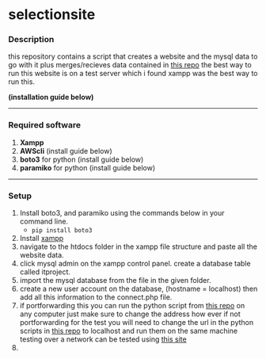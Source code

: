 # selectionsite

### Description

this repository contains a script that creates a website and the mysql data to go with it plus merges/recieves data contained in [this repo](https://github.com/stanleychilton/ITproject) the best way to run this website is on a test server which i found xampp was the best way to run this.

**(installation guide below)**


---


### Required software

1. **Xampp**
2. **AWScli** (install guide below) 
3. **boto3** for python (install guide below)
4. **paramiko** for python (install guide below)

---

### Setup

1. Install boto3, and paramiko using the commands below in your command line.
   - `pip install boto3`
2. Install [xampp](https://www.apachefriends.org/index.html)
3. navigate to the htdocs folder in the xampp file structure and paste all the website data.
4. click mysql admin on the xampp control panel. create a database table called itproject. 
5. import the mysql database from the file in the given folder.
6. create a new user account on the database, (hostname = localhost) then add all this information to the connect.php file.
7. if portforwarding this you can run the python script from [this repo](https://github.com/stanleychilton/ITproject) on any computer just make sure to change the address how ever if not portforwarding for the test you will need to change the url in the python scripts in [this repo](https://github.com/stanleychilton/ITproject) to localhost and run them on the same machine
testing over a network can be tested using [this site](http://www.clicker-box.com/selectionsite/)
8.
